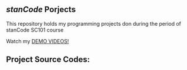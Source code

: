 ## *stanCode* Porjects
This repository holds my programming projects don during the period of stanCode SC101 course

Watch my [DEMO VIDEOS!](https://www.youtube.com/watch?v=o63KPoIXJS4&list=PL6FWNwNPGCE56gP3lxhYPLoUbqE_unUiP)


## Project Source Codes:
